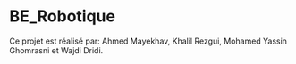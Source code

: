# BE_Robotique
Ce projet est réalisé par: 
Ahmed Mayekhav, 
Khalil Rezgui, 
Mohamed Yassin Ghomrasni et 
Wajdi Dridi.